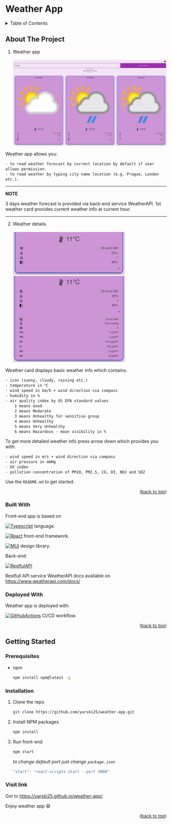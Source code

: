 # Weather App

<!-- TABLE OF CONTENTS -->
<details>
  <summary>Table of Contents</summary>
  <ol>
    <li>
      <a href="#about-the-project">About The Project</a>
      <ul>
        <li><a href="#built-with">Built With</a></li>
      </ul>
    </li>
    <li>
      <a href="#getting-started">Getting Started</a>
      <ul>
        <li><a href="#prerequisites">Prerequisites</a></li>
        <li><a href="#installation">Installation</a></li>
      </ul>
    </li>
    <li><a href="#usage">Usage</a></li>
  </ol>
</details>

<!-- ABOUT THE PROJECT -->

## About The Project

1. Weather app <br><br>
   <img src="preview/1.PNG" width="900">

Weather app allows you:

    - to read weather forecast by current location by default if user allows permission.
    - to read weather by typing city name location (e.g. Prague, London etc.).

---

**NOTE**

3 days weather forecast is provided via back-end service WeatherAPI.
1st weather card provides current weather info at current hour.

---

2. Weather details <br><br>
   <img src="preview/2.PNG" width="350"> <img src="preview/3.PNG" width="350">

Weather card displays basic weather info which contains:

    - icon (sunny, cloudy, raining etc.)
    - temperature in ℃
    - wind speed in km/h + wind direction via compass
    - humidity in %
    - air quality index by US EPA standard values
        1 means Good
        2 means Moderate
        3 means Unhealthy for sensitive group
        4 means Unhealthy
        5 means Very Unhealthy
        6 means Hazardous - moon visibility in %

To get more detailed weather info press arrow down which provides you with:

    - wind speed in m/s + wind direction via compass
    - air pressure in mmHg
    - UV index
    - pollution concentration of PM10, PM2.5, CO, O3, NO2 and SO2

Use the `README.md` to get started.

<p align="right">(<a href="#readme-top">back to top</a>)</p>

### Built With

Front-end app is based on

[![Typescript][Typescriptlang.org]][Typescript-url] language.

[![React][React.js]][React-url] front-end framework.

[![MUI][MUI]][MUI-url] design library.

Back-end:

[![RestfulAPI][Restfulapi.net]][Restfulapi-url]

Restfull API service WeatherAPI docs available on https://www.weatherapi.com/docs/

### Deployed With

Weather app is deployed with:

[![GitHubActions][GitHubActions]][GitHubActions-url] CI/CD workflow.

<p align="right">(<a href="#readme-top">back to top</a>)</p>

<!-- GETTING STARTED -->

## Getting Started

### Prerequisites

- npm
  ```sh
  npm install npm@latest -g
  ```

### Installation

1. Clone the repo
   ```sh
   git clone https://github.com/yarski25/weather-app.git
   ```
2. Install NPM packages
   ```sh
   npm install
   ```
3. Run front-end

   ```sh
   npm start
   ```

   _to change default port just change `package.json`_

   ```js
   "start": "react-scripts start --port 3000"
   ```

### Visit link

Got to https://yarski25.github.io/weather-app/

Enjoy weather app :smile:

<p align="right">(<a href="#readme-top">back to top</a>)</p>

<!-- MARKDOWN LINKS & IMAGES -->
<!-- https://www.markdownguide.org/basic-syntax/#reference-style-links -->

[React.js]: https://img.shields.io/badge/React-20232A?style=for-the-badge&logo=react&logoColor=61DAFB
[React-url]: https://reactjs.org/
[Typescriptlang.org]: https://img.shields.io/badge/typescript-3399FF?style=for-the-badge&logo=typescript&logoColor=white
[Typescript-url]: https://www.typescriptlang.org/
[Restfulapi.net]: https://img.shields.io/badge/Rest-api-20232A?style=for-the-badge&logo=rest-api&logoColor=61DAFB
[Restfulapi-url]: https://restfulapi.net/
[GitHubActions]: https://img.shields.io/badge/github%20actions-%232671E5.svg?style=for-the-badge&logo=githubactions&logoColor=white
[GitHubActions-url]: https://github.com/features/actions
[MUI]: https://img.shields.io/badge/MUI-%230081CB.svg?style=for-the-badge&logo=mui&logoColor=white
[MUI-url]: https://mui.com/
